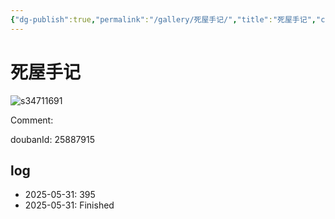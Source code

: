 ```yaml
---
{"dg-publish":true,"permalink":"/gallery/死屋手记/","title":"死屋手记","created":"2025-06-21T17:59:43.901+08:00"}
---
```



# 死屋手记

![s34711691](https://hiraeth-picbed.oss-cn-beijing.aliyuncs.com/s34711691.webp)

Comment: 



doubanId: 25887915

## log

- 2025-05-31: 395
- 2025-05-31: Finished
